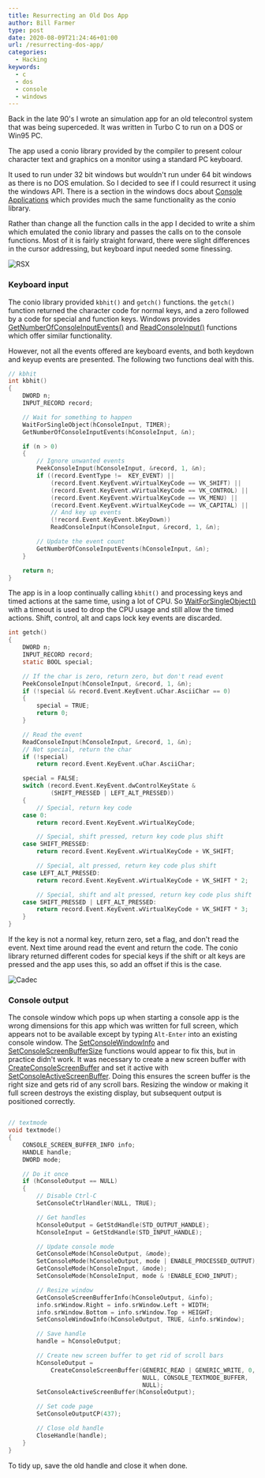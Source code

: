 ```yaml
---
title: Resurrecting an Old Dos App
author: Bill Farmer
type: post
date: 2020-08-09T21:24:46+01:00
url: /resurrecting-dos-app/
categories:
  - Hacking
keywords:
  - c
  - dos
  - console
  - windows
---
```


Back in the late 90's I wrote an simulation app for an old telecontrol
system that was being superceded. It was written in Turbo C to run on
a DOS or Win95 PC.

The app used a conio library provided by the compiler to present
colour character text and graphics on a monitor using a standard PC
keyboard.

It used to run under 32 bit windows but wouldn't run under 64 bit
windows as there is no DOS emulation. So I decided to see if I could
resurrect it using the windows API. There is a section in the windows
docs about [Console Applications][1] which provides much the same
functionality as the conio library.

Rather than change all the function calls in the app I decided to
write a shim which emulated the conio library and passes the calls on
to the console functions. Most of it is fairly straight forward, there
were slight differences in the cursor addressing, but keyboard input
needed some finessing.

![RSX][10]

### Keyboard input
The conio library provided `kbhit()` and `getch()` functions. the
`getch()` function returned the character code for normal keys, and a
zero followed by a code for special and function keys. Windows
provides [GetNumberOfConsoleInputEvents()][2] and [ReadConsoleInput()][3]
functions which offer similar functionality.

However, not all the events offered are keyboard events, and both
keydown and keyup events are presented. The following two functions
deal with this.

```c
// kbhit
int kbhit()
{
    DWORD n;
    INPUT_RECORD record;

    // Wait for something to happen
    WaitForSingleObject(hConsoleInput, TIMER);
    GetNumberOfConsoleInputEvents(hConsoleInput, &n);

    if (n > 0)
    {
        // Ignore unwanted events
        PeekConsoleInput(hConsoleInput, &record, 1, &n);
        if ((record.EventType !=  KEY_EVENT) ||
            (record.Event.KeyEvent.wVirtualKeyCode == VK_SHIFT) ||
            (record.Event.KeyEvent.wVirtualKeyCode == VK_CONTROL) ||
            (record.Event.KeyEvent.wVirtualKeyCode == VK_MENU) ||
            (record.Event.KeyEvent.wVirtualKeyCode == VK_CAPITAL) ||
            // And key up events
            (!record.Event.KeyEvent.bKeyDown))
            ReadConsoleInput(hConsoleInput, &record, 1, &n);

        // Update the event count
        GetNumberOfConsoleInputEvents(hConsoleInput, &n);
    }

    return n;
}
```

The app is in a loop continually calling `kbhit()` and processing keys
and timed actions at the same time, using a lot of CPU. So
[WaitForSingleObject()][4] with a timeout is used to drop the CPU
usage and still allow the timed actions. Shift, control, alt and caps
lock key events are discarded.

```c
int getch()
{
    DWORD n;
    INPUT_RECORD record;
    static BOOL special;

    // If the char is zero, return zero, but don't read event
    PeekConsoleInput(hConsoleInput, &record, 1, &n);
    if (!special && record.Event.KeyEvent.uChar.AsciiChar == 0)
    {
        special = TRUE;
        return 0;
    }

    // Read the event
    ReadConsoleInput(hConsoleInput, &record, 1, &n);
    // Not special, return the char
    if (!special)
        return record.Event.KeyEvent.uChar.AsciiChar;

    special = FALSE;
    switch (record.Event.KeyEvent.dwControlKeyState &
            (SHIFT_PRESSED | LEFT_ALT_PRESSED))
    {
        // Special, return key code
    case 0:
        return record.Event.KeyEvent.wVirtualKeyCode;

        // Special, shift pressed, return key code plus shift
    case SHIFT_PRESSED:
        return record.Event.KeyEvent.wVirtualKeyCode + VK_SHIFT;

        // Special, alt pressed, return key code plus shift
    case LEFT_ALT_PRESSED:
        return record.Event.KeyEvent.wVirtualKeyCode + VK_SHIFT * 2;

        // Special, shift and alt pressed, return key code plus shift
    case SHIFT_PRESSED | LEFT_ALT_PRESSED:
        return record.Event.KeyEvent.wVirtualKeyCode + VK_SHIFT * 3;
    }
}
```

If the key is not a normal key, return zero, set a flag, and don't
read the event. Next time around read the event and return the
code. The conio library returned different codes for special keys if
the shift or alt keys are pressed and the app uses this, so add an
offset if this is the case.

![Cadec][9]

### Console output

The console window which pops up when starting a console app is the
wrong dimensions for this app which was written for full screen, which
appears not to be available except by typing `Alt-Enter` into an
existing console window. The [SetConsoleWindowInfo][5] and
[SetConsoleScreenBufferSize][6] functions would appear to fix this,
but in practice didn't work. It was necessary to create a new screen
buffer with [CreateConsoleScreenBuffer][7] and set it active with
[SetConsoleActiveScreenBuffer][8]. Doing this ensures the screen
buffer is the right size and gets rid of any scroll bars. Resizing the
window or making it full screen destroys the existing display, but
subsequent output is positioned correctly.

```c

// textmode
void textmode()
{
    CONSOLE_SCREEN_BUFFER_INFO info;
    HANDLE handle;
    DWORD mode;

    // Do it once
    if (hConsoleOutput == NULL)
    {
        // Disable Ctrl-C
        SetConsoleCtrlHandler(NULL, TRUE);

        // Get handles
        hConsoleOutput = GetStdHandle(STD_OUTPUT_HANDLE);
        hConsoleInput = GetStdHandle(STD_INPUT_HANDLE);

        // Update console mode
        GetConsoleMode(hConsoleOutput, &mode);
        SetConsoleMode(hConsoleOutput, mode | ENABLE_PROCESSED_OUTPUT);
        GetConsoleMode(hConsoleInput, &mode);
        SetConsoleMode(hConsoleInput, mode & !ENABLE_ECHO_INPUT);

        // Resize window
        GetConsoleScreenBufferInfo(hConsoleOutput, &info);
        info.srWindow.Right = info.srWindow.Left + WIDTH;
        info.srWindow.Bottom = info.srWindow.Top + HEIGHT;
        SetConsoleWindowInfo(hConsoleOutput, TRUE, &info.srWindow);

        // Save handle
        handle = hConsoleOutput;

        // Create new screen buffer to get rid of scroll bars
        hConsoleOutput =
            CreateConsoleScreenBuffer(GENERIC_READ | GENERIC_WRITE, 0,
                                      NULL, CONSOLE_TEXTMODE_BUFFER,
                                      NULL);
        SetConsoleActiveScreenBuffer(hConsoleOutput);

        // Set code page
        SetConsoleOutputCP(437);

        // Close old handle
        CloseHandle(handle);
    }
}
```

To tidy up, save the old handle and close it when done.

 [1]: https://docs.microsoft.com/en-us/windows/console
 [2]: https://docs.microsoft.com/en-us/windows/console/getnumberofconsoleinputevents
 [3]: https://docs.microsoft.com/en-us/windows/console/readconsoleinput
 [4]: https://docs.microsoft.com/en-us/windows/win32/api/synchapi/nf-synchapi-waitforsingleobject
 [5]: https://docs.microsoft.com/en-us/windows/console/setconsolewindowinfo
 [6]: https://docs.microsoft.com/en-us/windows/console/setconsolescreenbuffersize
 [7]: https://docs.microsoft.com/en-us/windows/console/createconsolescreenbuffer
 [8]: https://docs.microsoft.com/en-us/windows/console/setconsoleactivescreenbuffer
 [9]: images/2020/08/Cadec.png "CADEC display"
 [10]: images/2020/08/RSX.png "RSX startup"
 
